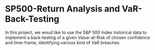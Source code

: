 # SP500-Return Analysis and VaR-Back-Testing
In this project, we woud like to use the S&amp;P 500 Index historical data to implement a back-testing of a given Value-at-Risk of chosen confidence and time-frame, identifying various kind of VaR breaches. 
